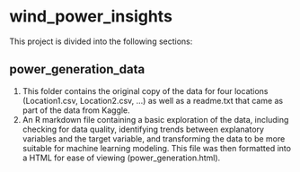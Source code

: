 # wind_power_insights

This project is divided into the following sections:

## power_generation_data

1. This folder contains the original copy of the data for four locations (Location1.csv, Location2.csv, ...) as well as a readme.txt that came as part of the data from Kaggle.
2. An R markdown file containing a basic exploration of the data, including checking for data quality, identifying trends between explanatory variables and the target variable, and transforming the data to be more suitable for machine learning modeling. This file was then formatted into a HTML for ease of viewing (power_generation.html).
   
